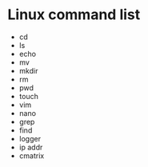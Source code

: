 # Linux command list
- cd
- ls
- echo
- mv
- mkdir
- rm
- pwd
- touch
- vim
- nano
- grep
- find
- logger
- ip addr
- cmatrix
